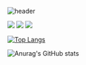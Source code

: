 ![header](https://capsule-render.vercel.app/api?type=wave&color=auto&height=300&section=header&text=Hello,%20I'm%20JooYeop&fontSize=90)

<img src="https://img.shields.io/badge/-Python-3776AB?style=flat-square&logo=Python&logoColor=yellow"/> <img src="https://img.shields.io/badge/-CSS3-1572B6?style=flat-square&logo=CSS3&logoColor=red"/> <img src="https://img.shields.io/badge/-Flask-000000?style=flat-square&logo=Flask&logoColor=white"/>


[![Top Langs](https://github-readme-stats.vercel.app/api/top-langs/?username=jooyeop&layout=compact)](https://github.com/jooyeop/github-readme-stats)


![Anurag's GitHub stats](https://github-readme-stats.vercel.app/api?username=jooyeop&show_icons=true&theme=radical)




